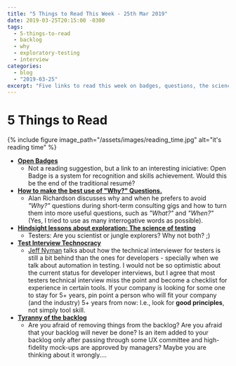 ```yaml
---
title: "5 Things to Read This Week - 25th Mar 2019"
date: 2019-03-25T20:15:00 -0300
tags:
  - 5-things-to-read
  - backlog 
  - why
  - exploratory-testing
  - interview
categories:
  - blog
  - "2019-03-25"
excerpt: "Five links to read this week on badges, questions, the science of testing, interviews and the wrong way of using the backlog"
---
```


# 5 Things to Read

{% include figure image_path="/assets/images/reading_time.jpg" alt="it's reading time" %}

- **[Open Badges](https://openbadges.org/)**
  - Not a reading suggestion, but a link to an interesting iniciative: Open Badge is a system for recognition and skills achievement. Would this be the end of the traditional resumé?
- **[How to make the best use of "Why?" Questions.](https://www.youtube.com/watch?v=dYKys5pNFzo)**
  - Alan Richardson discusses why and when he prefers to avoid _"Why?"_ questions during short-term consulting gigs and how to turn them into more useful questions, such as _"What?"_ and _"When?"_ (Yes, I tried to use as many interrogative words as possible).
- **[Hindsight lessons about exploration: The science of testing](https://mrslavchev.com/2019/02/07/hindsight-lessons-about-exploration-the-science-of-testing/)**
  - Testers: Are you scientist or jungle explorers? Why not both? ;)
- **[Test Interview Technocracy](http://testerstories.com/2019/02/test-interview-technocracy/)**
  - [Jeff Nyman](https://twitter.com/jeff_nyman) talks about how the technical interviewer for testers is still a bit behind than the ones for developers - specially when we talk about automation in testing. I would not be so optimistic about the current status for developer interviews, but I agree that most testers technical interview miss the point and become a checklist for experience in certain tools. If your company is looking for some one to stay for 5+ years, pin point a person who will fit your company (and the industry) 5+ years from now: I.e., look for **good principles**, not simply tool skill.
- **[Tyranny of the backlog](https://www.allankellyassociates.co.uk/archives/2985/tyranny-of-the-backlog/)**
  - Are you afraid of removing things from the backlog? Are you afraid that your backlog will never be done? Is an item added to your backlog only after passing through some UX committee and high-fidelity mock-ups are approved by managers? Maybe you are thinking about it wrongly....